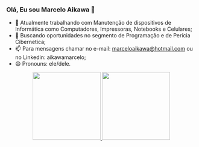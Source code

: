 ### Olá, Eu sou Marcelo Aikawa 👋


- 🔭 Atualmente trabalhando com Manutenção de dispositivos de Informática como Computadores, Impressoras, Notebooks e Celulares;
- 🌱 Buscando oportunidades no segmento de Programação e de Perícia Cibernetica;
- 📫 Para mensagens chamar no e-mail: marceloaikawa@hotmail.com ou no Linkedin: aikawamarcelo;
- 😄 Pronouns: ele/dele.

<div align="center">
  <a href="https://github.com/aikawamarcelo">
  <img height="180em" src="https://github-readme-stats.vercel.app/api?username=aikawamarcelo&show_icons=true&theme=dracula&include_all_commits=true&count_private=true"/>
  <img height="180em" src="https://github-readme-stats.vercel.app/api/top-langs/?username=aikawamarcelo&layout=compact&langs_count=7&theme=dracula"/>
</div>
